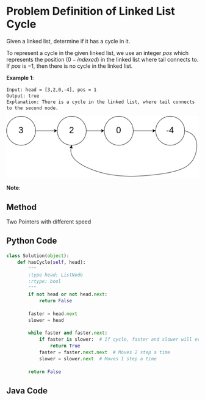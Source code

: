 # Problem Definition of Linked List Cycle

Given a linked list, determine if it has a cycle in it.

To represent a cycle in the given linked list, we use an integer $pos$ which represents the position $(0-indexed)$ in the linked list where tail connects to. If $pos$ is $-1$, then there is no cycle in the linked list.

**Example 1**:

    Input: head = [3,2,0,-4], pos = 1
    Output: true
    Explanation: There is a cycle in the linked list, where tail connects to the second node.

![](../others/graphs/141circularlinkedlist.png )

**Note**:

## Method

Two Pointers with different speed

## Python Code

```python
class Solution(object):
    def hasCycle(self, head):
        """
        :type head: ListNode
        :rtype: bool
        """
        if not head or not head.next:
            return False

        faster = head.next
        slower = head

        while faster and faster.next:
            if faster is slower:  # If cycle, faster and slower will eventually meet
                return True
            faster = faster.next.next  # Moves 2 step a time
            slower = slower.next  # Moves 1 step a time

        return False
```

## Java Code

```java

```